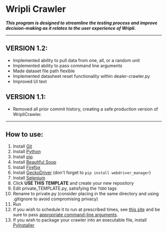 # Wripli Crawler
**_This program is designed to streamline the testing process and improve decision-making as it relates to the user experience of Wripli._**
****
## VERSION 1.2: 
  - Implemented ability to pull data from one, all, or a random unit
  - Implemented ability to pass command line arguments
  - Made dataset file path flexible
  - Implemented datasheet reset functionality within dealer-crawler.py
  - Improved UI text
  
## VERSION 1.1: 
  - Removed all prior commit history, creating a safe production version of WripliCrawler.
****
## How to use:
  1. Install [Git](https://git-scm.com/book/en/v2/Getting-Started-Installing-Git)
  2. Install [Python](https://www.python.org/downloads/release/python-3105/)
  3. Install [pip](https://pip.pypa.io/en/stable/installation/)
  3. Install [Beautiful Soup](https://beautiful-soup-4.readthedocs.io/en/latest/#installing-beautiful-soup)
  4. Install [Firefox](https://www.mozilla.org/en-US/firefox/new/)
  5. Install [GeckoDriver](https://github.com/mozilla/geckodriver/releases) (don't forget to `pip install webdriver_manager`)
  6. Install [Selenium](https://selenium-python.readthedocs.io/installation.html)
  7. Click **USE THIS TEMPLATE** and create your new repository
  8. Edit private_TEMPLATE.py, satisfying the `TODO` tags
  9. Rename to private.py (consider placing in the same directory and using .gitignore to avoid compromising privacy)
  10. Run
  11. If you wish to schedule it to run at prescribed times, see [this site](https://desktop.arcgis.com/en/arcmap/10.7/analyze/python/scheduling-a-python-script-to-run-at-prescribed-times.htm) and be sure to pass [appropriate command-line arguments](https://github.com/ttbauer4/WripliCrawler/issues/5#issuecomment-1198194970).
  12. If you wish to package your crawler into an executable file, install [PyInstaller](https://pyinstaller.org/en/stable/)
